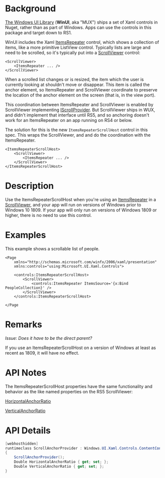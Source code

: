 # Background
[The Windows UI Library](https://docs.microsoft.com/en-us/uwp/toolkits/winui/) (**WinUI**, aka "MUX")
ships a set of Xaml controls in Nuget, rather than as part of Windows. Apps can use the
controls in this package and target down to RS1.

WinUI includes the Xaml 
[ItemsRepeater](https://docs.microsoft.com/en-us/uwp/api/microsoft.ui.xaml.controls.itemsrepeater)
control, which shows a collection of items, like a more primitive ListView control. Typically 
lists are large and need to be scrolled, so it's typically put into a
[ScrollViewer](https://docs.microsoft.com/uwp/api/Windows.UI.Xaml.Controls.ScrollViewer) control:

```xaml
<ScrollViewer>
    <ItemsRepeater ... />
</ScrollViewer>
```

When a scrolled list changes or is resized, the item which the user is currently looking at shouldn't move
or disappear. This item is called the anchor element, so ItemsRepeater and ScrollViewer coordinate
to preserve the location of the anchor element on the screen (that is, in the view port).

This coordination between ItemsRepeater and ScrollViewer is enabled by ScrollViewer implementing
[IScrollProvider](https://docs.microsoft.com/uwp/api/Windows.UI.Xaml.Automation.Provider.IScrollProvider).
But ScrollViewer ships in WUX, and didn't implement that interface until RS5, and
so anchoring doesn't work for an ItemsRepeater on an app running on RS4 or below.

The solution for this is the new `ItemsRepeaterScrollHost` control in this spec.
This wraps the ScrollViewer, and and do the coordination with the ItemsRepeater.

```xaml
<ItemsRepeaterScrollHost>
    <ScrollViewer>
        <ItemsRepeater ... />
    </ScrollViewer>
</ItemsRepeaterScrollHost> 
```

# Description
<!-- Use this section to provide a brief description of the feature.
For an example, see the introduction to the PasswordBox control 
(http://docs.microsoft.com/windows/uwp/design/controls-and-patterns/password-box). -->

Use the ItemsRepeaterScrollHost when you're using an 
[ItemsRepeater](https://docs.microsoft.com/en-us/uwp/api/microsoft.ui.xaml.controls.itemsrepeater) 
in a [ScrollViewer](https://docs.microsoft.com/uwp/api/Windows.UI.Xaml.Controls.ScrollViewer),
and your app will run on versions of Windows prior to Windows 10 1809. If your app will only run
on versions of Windows 1809 or higher, there is no need to use this control.

# Examples
This example shows a scrollable list of people.

```xaml
<Page
    xmlns="http://schemas.microsoft.com/winfx/2006/xaml/presentation"
    xmlns:controls="using:Microsoft.UI.Xaml.Controls">

    <controls:ItemsRepeaterScrollHost>
        <ScrollViewer>
            <controls:ItemsRepeater ItemsSource='{x:Bind PeopleCollection}' />
        </ScrollViewer>
    </controls:ItemsRepeaterScrollHost> 
    
</Page
```

# Remarks
_Issue: Does it have to be the direct parent?_

If you use an ItemsRepeaterScrollHost on a version of Windows at least as recent
as 1809, it will have no effect.

# API Notes
The ItemsRepeaterScrollHost properties have the
same functionality and behavior as the like named properties
on the RS5 ScrollViewer:

[HorizontalAnchorRatio](https://docs.microsoft.com/en-us/uwp/api/Windows.UI.Xaml.Controls.ScrollViewer.HorizontalAnchorRatio)

[VerticalAnchorRatio](https://docs.microsoft.com/uwp/api/Windows.UI.Xaml.Controls.ScrollViewer.VerticalAnchorRatio)

# API Details

```C#
[webhosthidden]
runtimeclass ScrollAnchorProvider : Windows.UI.Xaml.Controls.ContentControl
{
    ScrollAnchorProvider();
    Double HorizontalAnchorRatio { get; set; };
    Double VerticalAnchorRatio { get; set; };
}
```
